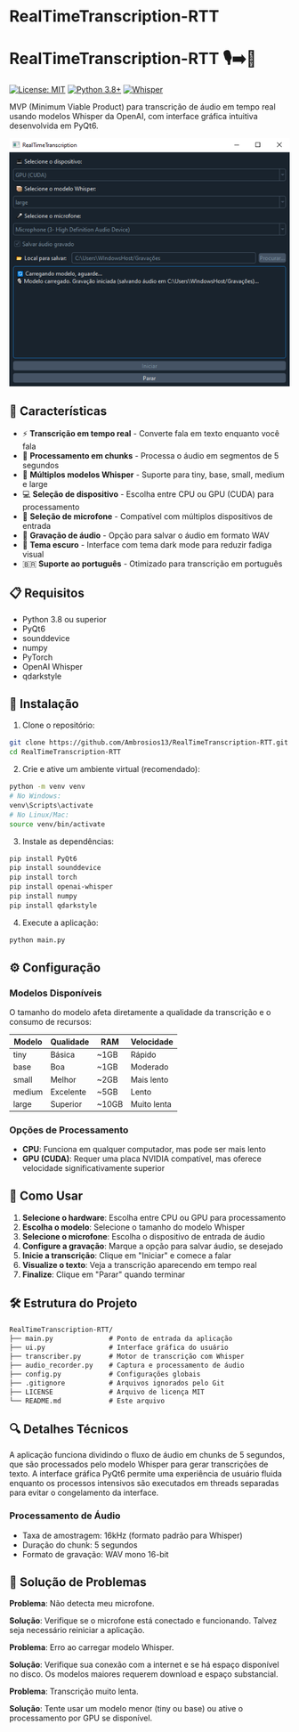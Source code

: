 # RealTimeTranscription-RTT

# RealTimeTranscription-RTT 🎙️➡️📝

[![License: MIT](https://img.shields.io/badge/License-MIT-yellow.svg)](https://opensource.org/licenses/MIT)
[![Python 3.8+](https://img.shields.io/badge/python-3.8+-blue.svg)](https://www.python.org/downloads/)
[![Whisper](https://img.shields.io/badge/OpenAI-Whisper-green.svg)](https://github.com/openai/whisper)

MVP (Minimum Viable Product) para transcrição de áudio em tempo real usando modelos Whisper da OpenAI, com interface gráfica intuitiva desenvolvida em PyQt6.

![RTT Screenshot](image.png)

## 🌟 Características

- ⚡ **Transcrição em tempo real** - Converte fala em texto enquanto você fala
- 🔄 **Processamento em chunks** - Processa o áudio em segmentos de 5 segundos
- 🧠 **Múltiplos modelos Whisper** - Suporte para tiny, base, small, medium e large
- 💻 **Seleção de dispositivo** - Escolha entre CPU ou GPU (CUDA) para processamento
- 🎤 **Seleção de microfone** - Compatível com múltiplos dispositivos de entrada
- 💾 **Gravação de áudio** - Opção para salvar o áudio em formato WAV
- 🌙 **Tema escuro** - Interface com tema dark mode para reduzir fadiga visual
- 🇧🇷 **Suporte ao português** - Otimizado para transcrição em português

## 📋 Requisitos

- Python 3.8 ou superior
- PyQt6
- sounddevice
- numpy
- PyTorch
- OpenAI Whisper
- qdarkstyle

## 🚀 Instalação

1. Clone o repositório:
```bash
git clone https://github.com/Ambrosios13/RealTimeTranscription-RTT.git
cd RealTimeTranscription-RTT
```

2. Crie e ative um ambiente virtual (recomendado):
```bash
python -m venv venv
# No Windows:
venv\Scripts\activate
# No Linux/Mac:
source venv/bin/activate
```

3. Instale as dependências:
```bash
pip install PyQt6
pip install sounddevice
pip install torch
pip install openai-whisper
pip install numpy
pip install qdarkstyle
```

4. Execute a aplicação:
```bash
python main.py
```

## ⚙️ Configuração

### Modelos Disponíveis
O tamanho do modelo afeta diretamente a qualidade da transcrição e o consumo de recursos:

| Modelo  | Qualidade | RAM | Velocidade |
|---------|-----------|-----|------------|
| tiny    | Básica    | ~1GB  | Rápido     |
| base    | Boa       | ~1GB  | Moderado   |
| small   | Melhor    | ~2GB  | Mais lento |
| medium  | Excelente | ~5GB  | Lento      |
| large   | Superior  | ~10GB | Muito lenta|

### Opções de Processamento
- **CPU**: Funciona em qualquer computador, mas pode ser mais lento
- **GPU (CUDA)**: Requer uma placa NVIDIA compatível, mas oferece velocidade significativamente superior

## 📱 Como Usar

1. **Selecione o hardware**: Escolha entre CPU ou GPU para processamento
2. **Escolha o modelo**: Selecione o tamanho do modelo Whisper
3. **Selecione o microfone**: Escolha o dispositivo de entrada de áudio
4. **Configure a gravação**: Marque a opção para salvar áudio, se desejado
5. **Inicie a transcrição**: Clique em "Iniciar" e comece a falar
6. **Visualize o texto**: Veja a transcrição aparecendo em tempo real
7. **Finalize**: Clique em "Parar" quando terminar

## 🛠️ Estrutura do Projeto

```
RealTimeTranscription-RTT/
├── main.py              # Ponto de entrada da aplicação
├── ui.py                # Interface gráfica do usuário
├── transcriber.py       # Motor de transcrição com Whisper
├── audio_recorder.py    # Captura e processamento de áudio
├── config.py            # Configurações globais
├── .gitignore           # Arquivos ignorados pelo Git
├── LICENSE              # Arquivo de licença MIT
└── README.md            # Este arquivo
```

## 🔍 Detalhes Técnicos

A aplicação funciona dividindo o fluxo de áudio em chunks de 5 segundos, que são processados pelo modelo Whisper para gerar transcrições de texto. A interface gráfica PyQt6 permite uma experiência de usuário fluida enquanto os processos intensivos são executados em threads separadas para evitar o congelamento da interface.

### Processamento de Áudio
- Taxa de amostragem: 16kHz (formato padrão para Whisper)
- Duração do chunk: 5 segundos
- Formato de gravação: WAV mono 16-bit

## 🤔 Solução de Problemas

**Problema**: Não detecta meu microfone.

**Solução**: Verifique se o microfone está conectado e funcionando. Talvez seja necessário reiniciar a aplicação.

**Problema**: Erro ao carregar modelo Whisper.

**Solução**: Verifique sua conexão com a internet e se há espaço disponível no disco. Os modelos maiores requerem download e espaço substancial.

**Problema**: Transcrição muito lenta.

**Solução**: Tente usar um modelo menor (tiny ou base) ou ative o processamento por GPU se disponível.

